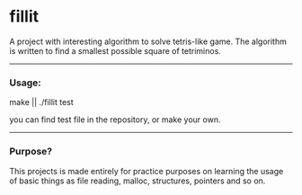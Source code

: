 # fillit

A project with interesting algorithm to solve tetris-like game. The algorithm is written to find a smallest possible square of tetriminos.

---
### Usage:

make || ./fillit test

you can find test file in the repository, or make your own.

---
### Purpose?

This projects is made entirely for practice purposes on learning the usage of basic things as file reading, malloc, structures, pointers and so on.
